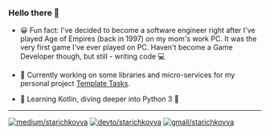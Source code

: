 ### Hello there 👋

- 😀 Fun fact: I've decided to become a software engineer right after I've played Age of Empires (back in 1997) on my mom's work PC.
It was the very first game I've ever played on PC.
Haven't become a Game Developer though, but still - writing code 💻

- 🔭 Currently working on some libraries and micro-services for my personal project [Template Tasks](https://github.com/TemplateTasks).

- 🌱 Learning Kotlin, diving deeper into Python 3 🐍

---

[![medium/starichkovva](https://img.shields.io/badge/Medium-12100E?style=for-the-badge&logo=medium&logoColor=white)](https://medium.com/@starichkovva/subscribe)
[![devto/starichkovva](https://img.shields.io/badge/dev.to-0A0A0A?style=for-the-badge&logo=dev.to&logoColor=white)](https://dev.to/starichkovva)
[![gmail/starichkovva](https://img.shields.io/badge/Gmail-D14836?style=for-the-badge&logo=gmail&logoColor=white)](mailto:starichkovva@gmail.com)

<!--
**starichkovva/starichkovva** is a ✨ _special_ ✨ repository because its `README.md` (this file) appears on your GitHub profile.

Here are some ideas to get you started:

- 🔭 I’m currently working on ...
- 🌱 I’m currently learning ...
- 👯 I’m looking to collaborate on ...
- 🤔 I’m looking for help with ...
- 💬 Ask me about ...
- 📫 How to reach me: ...
- 😄 Pronouns: ...
- ⚡ Fun fact: ...
-->
